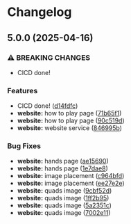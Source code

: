 # Changelog

## 5.0.0 (2025-04-16)


### ⚠ BREAKING CHANGES

* CICD done!

### Features

* CICD done! ([d14fdfc](https://github.com/doper1/POK/commit/d14fdfc85bcb769e77032392773eda073b1a90be))
* **website:** how to play page ([71b65f1](https://github.com/doper1/POK/commit/71b65f1f68153e263f2a9d628de77cd9a7d3ae63))
* **website:** how to play page ([90c519d](https://github.com/doper1/POK/commit/90c519d73b753b46d5a6ba33bd7b8aa3f8a70113))
* **website:** website service ([846995b](https://github.com/doper1/POK/commit/846995bd4342051fd18ec549aec12dbc0f75de98))


### Bug Fixes

* **website:** hands page ([ae15690](https://github.com/doper1/POK/commit/ae156907da239ffdf310f199d6188ac28ff1938e))
* **website:** hands page ([1e7dae8](https://github.com/doper1/POK/commit/1e7dae8ca781a3e3bee9360d2830629b806f44a0))
* **website:** image placement ([c964bfd](https://github.com/doper1/POK/commit/c964bfdbd1201194a975d33d3a4fe0f73d8f90ce))
* **website:** image placement ([ee27e2e](https://github.com/doper1/POK/commit/ee27e2e973527a13160adb853da904606d784cb7))
* **website:** quads image ([9cbf52d](https://github.com/doper1/POK/commit/9cbf52dc15a4515389def2ea4bce874cc3bedb30))
* **website:** quads image ([1ff2b95](https://github.com/doper1/POK/commit/1ff2b95e0bfb8d9d47d9afba20ec42c119e3914d))
* **website:** quads image ([5a2351c](https://github.com/doper1/POK/commit/5a2351cde9a4b279f2674a9029a3d7efb7df7e71))
* **website:** quads image ([7002e11](https://github.com/doper1/POK/commit/7002e11d5edb7a905c209fc8bbf33807e5d19fed))
